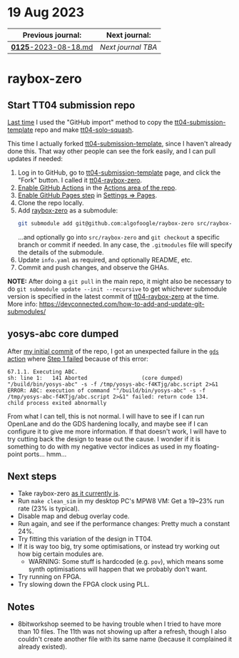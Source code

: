 # 19 Aug 2023

| Previous journal: | Next journal: |
|-|-|
| [**0125**-2023-08-18.md](./0125-2023-08-18.md) | *Next journal TBA* |


# raybox-zero

## Start TT04 submission repo

[Last time](./0119-2023-07-22.md) I used the "GitHub import" method to copy the [tt04-submission-template] repo and make [tt04-solo-squash].

This time I actually forked [tt04-submission-template], since I haven't already done this. That way other people can see the fork easily,
and I can pull updates if needed:
1.  Log in to GitHub, go to [tt04-submission-template] page, and click the "Fork" button. I called it [tt04-raybox-zero].
2.  [Enable GitHub Actions](https://tinytapeout.com/faq/#when-i-commit-my-change-the-gds-action-isnt-running) in the [Actions area of the repo](https://github.com/algofoogle/tt04-raybox-zero/actions).
3.  [Enable GitHub Pages step](https://tinytapeout.com/faq/#my-github-action-is-failing-on-the-pages-part) in [Settings => Pages](https://github.com/algofoogle/tt04-raybox-zero/settings/pages).
4.  Clone the repo locally.
5.  Add [raybox-zero] as a submodule:
    ```bash
    git submodule add git@github.com:algofoogle/raybox-zero src/raybox-zero
    ```
    ...and optionally go into `src/raybox-zero` and `git checkout` a specific branch or commit if needed. In any case, the `.gitmodules` file will specify the details of the submodule.
6.  Update `info.yaml` as required, and optionally README, etc.
7.  Commit and push changes, and observe the GHAs.

**NOTE:** After doing a `git pull` in the main repo, it might also be necessary to do `git submodule update --init --recursive` to get whichever submodule version is specified in the latest commit of [tt04-raybox-zero] at the time. More info: https://devconnected.com/how-to-add-and-update-git-submodules/

## yosys-abc core dumped

After [my initial commit](https://github.com/algofoogle/tt04-raybox-zero/commit/155c28a081895d54327f6465cd6af7b8bd20c185) of the repo, I got an unexpected failure in the [`gds` action](https://github.com/algofoogle/tt04-raybox-zero/actions/runs/5911788013/job/16034593153) where [Step 1 failed](https://github.com/algofoogle/tt04-raybox-zero/actions/runs/5911788013/job/16034593153#step:3:923) because of this error:
```
67.1.1. Executing ABC.
sh: line 1:   141 Aborted                 (core dumped) "/build/bin/yosys-abc" -s -f /tmp/yosys-abc-f4KTjg/abc.script 2>&1
ERROR: ABC: execution of command ""/build/bin/yosys-abc" -s -f /tmp/yosys-abc-f4KTjg/abc.script 2>&1" failed: return code 134.
child process exited abnormally
```

From what I can tell, this is not normal. I will have to see if I can run OpenLane and do the GDS hardening locally, and maybe see if I can configure it to give me more information. If that doesn't work, I will have to try cutting back the design to tease out the cause. I wonder if it is something to do with my negative vector indices as used in my floating-point ports... hmm...



## Next steps

*   Take raybox-zero [as it currently is](https://github.com/algofoogle/raybox-zero/commit/9073f822ae4f36340257ad17ff743278d3b3e293).
*   Run `make clean_sim` in my desktop PC's MPW8 VM: Get a 19~23% run rate (23% is typical).
*   Disable map and debug overlay code.
*   Run again, and see if the performance changes: Pretty much a constant 24%.
*   Try fitting this variation of the design in TT04.
*   If it is way too big, try some optimisations, or instead try working out how big certain modules are.
    *   WARNING: Some stuff is hardcoded (e.g. `pov`), which means some synth optimisations will happen that we probably don't want.
*   Try running on FPGA.
*   Try slowing down the FPGA clock using PLL.

## Notes

*   8bitworkshop seemed to be having trouble when I tried to have more than 10 files. The 11th was not showing up after a refresh, though I also couldn't create another file with its same name (because it complained it already existed).

[tt04-submission-template]: https://github.com/TinyTapeout/tt04-submission-template
[tt04-raybox-zero]: https://github.com/algofoogle/tt04-raybox-zero
[raybox-zero]: https://github.com/algofoogle/raybox-zero
[tt04-solo-squash]: https://github.com/algofoogle/tt04-solo-squash
